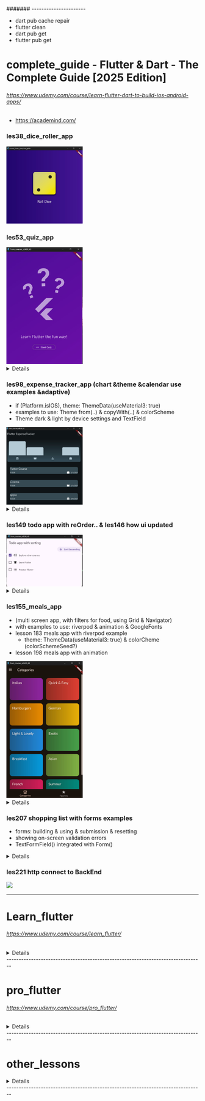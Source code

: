 ####### ----------------------
- dart pub cache repair
- flutter clean
- dart pub get
- flutter pub get

# complete_guide - Flutter & Dart - The Complete Guide [2025 Edition]
###### https://www.udemy.com/course/learn-flutter-dart-to-build-ios-android-apps/
- https://academind.com/

### les38_dice_roller_app
<img src="img/compl_edit/roll_dice.jpg" width="200">

### les53_quiz_app
<img src="img/compl_edit/quiz/quiz_1.jpg" width="200">
<details>
<img src="img/compl_edit/quiz/quiz_2.jpg" width="300"><br>
<img src="img/compl_edit/quiz/quiz_3.jpg" width="300"><br>
<img src="img/compl_edit/quiz/quiz_lesson77.jpg" width="400"><br>
<img src="img/compl_edit/quiz/quiz_l77_values_across_widgets.jpg" width="400"><br>
- - - - - - - - - - - - - - - - - - - - - - - - - - - - - - - - - - - - - - - - -
<hr>
</details>

### les98_expense_tracker_app (chart &theme &calendar use examples &adaptive)
- if (Platform.isIOS), theme: ThemeData(useMaterial3: true)
- examples to use: Theme from(..) & copyWith(..) & colorScheme
- Theme dark & light by device settings and TextField
<img src="img/compl_edit/expense/expense_1.jpg" width="200">
<details>
<img src="img/compl_edit/expense/expense_1.jpg" width="300">
<img src="img/compl_edit/expense/expense_light.jpg" width="300">
<img src="img/compl_edit/expense/expense_2.jpg" width="300"><br>
<img src="img/compl_edit/expense/expense_3.jpg" width="300"><br>
<img src="img/compl_edit/expense/expense_adaptive_1.jpg" width="300"><br>
<img src="img/compl_edit/expense/expense_adaptive_2.jpg" width="300"><br>
- - - - - - - - - - - - - - - - - - - - - - - - - - - - - - - - - - - - - - - - -
</details>

### les149 todo app with reOrder.. & les146 how ui updated
<img src="img/compl_edit//todo_app.jpg" width="200">
<details>
<img src="img/compl_edit/widget_elem_trees.jpg" width="400"><br>
<img src="img/compl_edit/how_ui_updated.jpg" width="400"><br>
<img src="img/compl_edit/uI_up_interface.jpg" width="300"><br>
<img src="img/compl_edit/ui_upd_console.jpg" width="300">><br>
- - - - - - - - - - - - - - - - - - - - - - - - - - - - - - - - - - - - - - - - -
</details>

### les155_meals_app 
  - (multi screen app, with filters for food, using Grid & Navigator)
  - with examples to use: riverpod & animation & GoogleFonts
  - lesson 183 meals app with riverpod example
    - theme: ThemeData(useMaterial3: true) & colorCheme (colorSchemeSeed?)
  - lesson 198 meals app with animation
<img src="img/compl_edit/meal/meal_app_1_categories.jpg" width="200">
<details>
<img src="img/compl_edit/meal/meal_app_1_categories.jpg" width="300">
<img src="img/compl_edit/meal/meal_app_screens.jpg" width="400"><br>
<img src="img/compl_edit/meal/meal_app_2.jpg" width="400"><br>
<img src="img/compl_edit/meal/meal_app_3_meal_details.jpg" width="400"><br>
<img src="img/compl_edit/meal/meal_app_4_favorites.jpg" width="400"><br>
<img src="img/compl_edit/meal/meal_app_5_drawer_menu.jpg" width="400"><br>
<img src="img/compl_edit/meal/meal_app_6_checkbox_filters.jpg" width="400"><br>
- lesson 183 meals app with riverpod example
<img src="img/compl_edit/meal/meals_app_riverpod_1.jpg" width="400"><br>
<img src="img/compl_edit/meal/meals_app_riverpod_2.jpg" width="400"><br>
- - - - - - - - - - - - - - - - - - - - - - - - - - - - - - - - - - - - - - - - -
</details>

### les207 shopping list with forms examples
 - forms: building & using & submission & resetting 
 - showing on-screen validation errors
 - TextFormField() integrated with Form()
<details>
<img src="img/compl_edit/shopping_list/shopping_list_1.jpg" width="300"><br>
<img src="img/compl_edit/shopping_list/shopping_list_2.jpg" width="300"><br>
<img src="img/compl_edit/shopping_list/shopping_list_3.jpg" width="300"><br>
- - - - - - - - - - - - - - - - - - - - - - - - - - - - - - - - - - - - - - - - -
</details>

### les221 http connect to BackEnd
<img src="img/compl_edit/back_end/some.jpg" width="200">

--------------------------------------------------------------------------------

# Learn_flutter
###### https://www.udemy.com/course/learn_flutter/
<details>
- main_lesson15_16_img_font
<img src="img/learn_flutter/main_lesson15_16_img_font.jpg" width="300">
- state_ful_less_13_14
- main_lesson13_stateless btn don't work
<img src="img/learn_flutter/main_lesson13_stateless.jpg" width="300">
- main_lesson22_row_column
<img src="img/learn_flutter/main_lesson22_row_column.jpg" width="300">
- main_lesson23_expanded
<img src="img/learn_flutter/main_lesson23_expanded.jpg" width="300">
- main_lesson24_stack
<img src="img/learn_flutter/main_lesson24_stack.jpg" width="300">
- main_lesson25_weather_app
<img src="img/learn_flutter/main_lesson25_weather_app.jpg" width="300">
- main_lesson26_list_view
<img src="img/learn_flutter/main_lesson26_list_view.jpg" width="300">
- main_lesson27_list_view_generate
<img src="img/learn_flutter/main_lesson27_list_view_generate.jpg" width="300">
- main_lesson28_list_view_dynamic
<img src="img/learn_flutter/main_lesson28_list_view_dynamic.jpg" width="300">
- main_material_design_9_10
<img src="img/learn_flutter/main_material_design_9_10.jpg" width="300">
- main_scaffold_11_12
<img src="img/learn_flutter/main_scaffold_11_12.jpg" width="300">
</details>
--------------------------------------------------------------------------------

# pro_flutter
###### https://www.udemy.com/course/pro_flutter/
<details>
- lesson_10_1
<img src="img/pro_flutter/lesson_10_1.jpg" width="300">
- lesson_10_2
<img src="img/pro_flutter/lesson_10_2.jpg" width="300">
- lesson_11
<img src="img/pro_flutter/lesson_11.jpg" width="300">
- lesson_9
<img src="img/pro_flutter/lesson_9.jpg" width="300">
- lesson_9/four_main_row_column
<img src="img/pro_flutter/four_main_row_column.jpg" width="300">
- lesson_9/six_main_grid_view
<img src="img/pro_flutter/six_main_grid_view.jpg" width="300">
- navigation_routes_14
- <img src="img/pro_flutter/navigate_route_1.jpg" width="300">
- <img src="img/pro_flutter/navigate_route_2.jpg" width="300">
- /widgets_examples/list_view7
<img src="img/pro_flutter/widgets_examples/list_view_7.jpg" width="300">
- /widgets_examples/grid_view_table_8
<img src="img/pro_flutter/widgets_examples/grid_view_table_8.jpg" width="300">
- /widgets_examples/column_row_horizontal_vertical
<img src="img/pro_flutter/widgets_examples/column_row_horizontal_vertical.jpg" width="300">
- /widgets_examples/lesson9
<img src="img/pro_flutter/widgets_examples/send_data_to_other_device.jpg" width="300">
- /widgets_examples/theme_example13_main
<img src="img/pro_flutter/widgets_examples/theme_example13_main.jpg" width="300">
</details>
--------------------------------------------------------------------------------

# other_lessons
<details>
- **filepicker_dont_ready**  
<img src="img/other_lessons/filepicker_dont_ready.jpg" width="300"><br>
- infinite_list
<img src="img/other_lessons/infinite_list.jpg" width="300"><br>
- jsonuse_example
<img src="img/other_lessons/jsonuse_example.jpg" width="300"><br>
- 1) using_edittext.dart (720)
<img src="img/other_lessons/using_edittext.jpg" width="300"><br>
- 2) text_editor_v2.dart (720)
<img src="img/other_lessons/text_editor_v2.jpg" width="300"><br>
- 3) text_editor_v1.dart (720)
<img src="img/other_lessons/text_editor_v1.jpg" width="300"><br>
</details>
--------------------------------------------------------------------------------